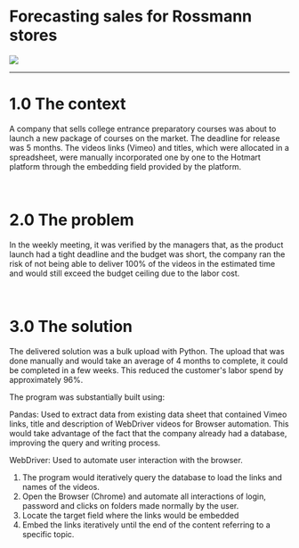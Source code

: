 # Forecasting sales for Rossmann stores

![](img/video.jpg)

---

# 1.0 The context

A company that sells college entrance preparatory courses was about to launch a new package of courses on the market. The deadline for release was 5 months.
The videos links (Vimeo) and titles, which were allocated in a spreadsheet, were manually incorporated one by one to the Hotmart platform through the embedding field provided by the platform.

<br>

# 2.0 The problem

In the weekly meeting, it was verified by the managers that, as the product launch had a tight deadline and the budget was short, the company ran the risk of not being able to deliver 100% of the videos in the estimated time and would still exceed the budget ceiling due to the labor cost.

<br>

# 3.0 The solution

The delivered solution was a bulk upload with Python. 
The upload that was done manually and would take an average of 4
months to complete, it could be completed in a few weeks. This reduced the customer's labor spend by approximately 96%.

The program was substantially built using:

Pandas: Used to extract data from existing data sheet that contained Vimeo links, title and description of WebDriver videos for Browser automation. This would take advantage of the fact that the company already had a database, improving the query and writing process.

WebDriver: Used to automate user interaction with the browser.

1. The program would iteratively query the database to load the links and names of the videos.
2. Open the Browser (Chrome) and automate all interactions of login, password and clicks on folders made normally by the user.
3. Locate the target field where the links would be embedded
4. Embed the links iteratively until the end of the content referring to a specific topic.

<br>
